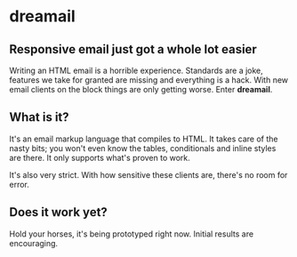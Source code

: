 # dreamail

## Responsive email just got a whole lot easier

Writing an HTML email is a horrible experience. Standards are a joke, features we take for granted are missing and everything is a hack. With new email clients on the block things are only getting worse. Enter **dreamail**.

## What is it?

It's an email markup language that compiles to HTML. It takes care of the nasty bits; you won't even know the tables, conditionals and inline styles are there. It only supports what's proven to work.

It's also very strict. With how sensitive these clients are, there's no room for error.

## Does it work yet?

Hold your horses, it's being prototyped right now. Initial results are encouraging.
